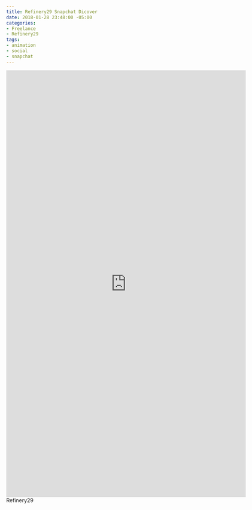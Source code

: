 ```yaml
---
title: Refinery29 Snapchat Dicover
date: 2018-01-28 23:48:00 -05:00
categories:
- Freelance
- Refinery29
tags:
- animation
- social
- snapchat
---
```


<div class="video-vertical">
	<iframe src="https://player.vimeo.com/video/253505192?&background=1&loop=1&autopause=0" width="640" height="1138" frameborder="0" webkitallowfullscreen mozallowfullscreen allowfullscreen></iframe>
</div>
Refinery29